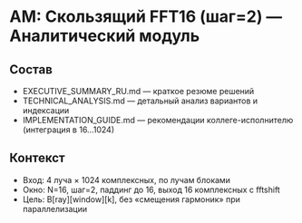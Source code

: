 # AM: Скользящий FFT16 (шаг=2) — Аналитический модуль

## Состав
- EXECUTIVE_SUMMARY_RU.md — краткое резюме решений
- TECHNICAL_ANALYSIS.md — детальный анализ вариантов и индексации
- IMPLEMENTATION_GUIDE.md — рекомендации коллеге-исполнителю (интеграция в 16…1024)

## Контекст
- Вход: 4 луча × 1024 комплексных, по лучам блоками
- Окно: N=16, шаг=2, паддинг до 16, выход 16 комплексных c fftshift
- Цель: B[ray][window][k], без «смещения гармоник» при параллелизации

